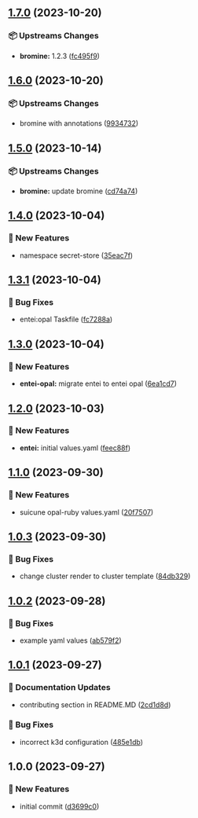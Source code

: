 ## [1.7.0](https://github.com/AtomiCloud/sulfoxide.boron/compare/v1.6.0...v1.7.0) (2023-10-20)


### 📦 Upstreams Changes

* **bromine:** 1.2.3 ([fc495f9](https://github.com/AtomiCloud/sulfoxide.boron/commit/fc495f9f730b30a340ec5e667264c075e2d0f6b9))

## [1.6.0](https://github.com/AtomiCloud/sulfoxide.boron/compare/v1.5.0...v1.6.0) (2023-10-20)


### 📦 Upstreams Changes

* bromine with annotations ([9934732](https://github.com/AtomiCloud/sulfoxide.boron/commit/9934732455d30e74e640566979d2b39618c9649d))

## [1.5.0](https://github.com/AtomiCloud/sulfoxide.boron/compare/v1.4.0...v1.5.0) (2023-10-14)


### 📦 Upstreams Changes

* **bromine:** update bromine ([cd74a74](https://github.com/AtomiCloud/sulfoxide.boron/commit/cd74a74ca27ded7a807d048cf838003cf307d0c7))

## [1.4.0](https://github.com/AtomiCloud/sulfoxide.boron/compare/v1.3.1...v1.4.0) (2023-10-04)


### 🚀 New Features

* namespace secret-store ([35eac7f](https://github.com/AtomiCloud/sulfoxide.boron/commit/35eac7fb8dca4430b9058cf889155d8563696248))

## [1.3.1](https://github.com/AtomiCloud/sulfoxide.boron/compare/v1.3.0...v1.3.1) (2023-10-04)


### 🐛 Bug Fixes

* entei:opal Taskfile ([fc7288a](https://github.com/AtomiCloud/sulfoxide.boron/commit/fc7288ad4789c592abd183e7a0c6eb2cfba2749b))

## [1.3.0](https://github.com/AtomiCloud/sulfoxide.boron/compare/v1.2.0...v1.3.0) (2023-10-04)


### 🚀 New Features

* **entei-opal:** migrate entei to entei opal ([6ea1cd7](https://github.com/AtomiCloud/sulfoxide.boron/commit/6ea1cd73c3dbb5aaa2f54080fe1a1b6c08315576))

## [1.2.0](https://github.com/AtomiCloud/sulfoxide.boron/compare/v1.1.0...v1.2.0) (2023-10-03)


### 🚀 New Features

* **entei:** initial values.yaml ([feec88f](https://github.com/AtomiCloud/sulfoxide.boron/commit/feec88fd2e2db6266ec30c770fbb3cda79ada072))

## [1.1.0](https://github.com/AtomiCloud/sulfoxide.boron/compare/v1.0.3...v1.1.0) (2023-09-30)


### 🚀 New Features

* suicune opal-ruby values.yaml ([20f7507](https://github.com/AtomiCloud/sulfoxide.boron/commit/20f7507d002959a87dff16e379d52407ac5e27c9))

## [1.0.3](https://github.com/AtomiCloud/sulfoxide.boron/compare/v1.0.2...v1.0.3) (2023-09-30)


### 🐛 Bug Fixes

* change cluster render to cluster template ([84db329](https://github.com/AtomiCloud/sulfoxide.boron/commit/84db3290302b000cd991c41a4f2791237d576cd1))

## [1.0.2](https://github.com/AtomiCloud/sulfoxide.boron/compare/v1.0.1...v1.0.2) (2023-09-28)


### 🐛 Bug Fixes

* example yaml values ([ab579f2](https://github.com/AtomiCloud/sulfoxide.boron/commit/ab579f2c9defccc9f33551399a49f53684b37250))

## [1.0.1](https://github.com/AtomiCloud/sulfoxide.boron/compare/v1.0.0...v1.0.1) (2023-09-27)


### 📝 Documentation Updates

* contributing section in README.MD ([2cd1d8d](https://github.com/AtomiCloud/sulfoxide.boron/commit/2cd1d8dac5454700663d884f4736b347d8fe4d69))


### 🐛 Bug Fixes

* incorrect k3d configuration ([485e1db](https://github.com/AtomiCloud/sulfoxide.boron/commit/485e1db53bd3f4bd5bdd54ce5b5a8c51b1e01714))

## 1.0.0 (2023-09-27)


### 🚀 New Features

* initial commit ([d3699c0](https://github.com/AtomiCloud/sulfoxide.boron/commit/d3699c0d0eaf635ee46e91095079ddac8b712650))
